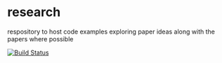 # research
respository to host code examples exploring paper ideas along with the papers where possible

[![Build Status](https://travis-ci.org/suhailshergill/research.svg)](https://travis-ci.org/suhailshergill/research)
